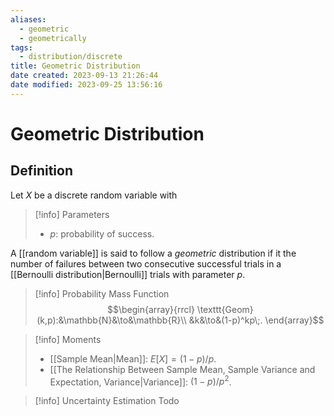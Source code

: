 ```yaml
---
aliases:
  - geometric
  - geometrically
tags:
  - distribution/discrete
title: Geometric Distribution
date created: 2023-09-13 21:26:44
date modified: 2023-09-25 13:56:16
---
```


# Geometric Distribution

## Definition

Let $X$ be a discrete random variable with

> [!info] Parameters
> - $p$: probability of success.

A [[random variable]] is said to follow a _geometric_ distribution if it the number of failures between two consecutive successful trials in a [[Bernoulli distribution|Bernoulli]] trials with parameter $p$.

> [!info] Probability Mass Function
> $$\begin{array}{rrcl}
> \texttt{Geom}(k,p):&\mathbb{N}&\to&\mathbb{R}\\
> &k&\to&(1-p)^kp\;.
> \end{array}$$

> [!info] Moments
> - [[Sample Mean|Mean]]: $E[X]=(1-p)/p$.
> - [[The Relationship Between Sample Mean, Sample Variance and Expectation, Variance|Variance]]: $(1-p)/p^2$.

> [!info] Uncertainty Estimation
> Todo
